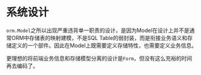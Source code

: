 # 系统设计

`orm.Model`之所以出现严重违背单一职责的设计，是因为Model在设计上并不是通常ORM中存储表的映射建模，不是SQL Table的弱封装，而是衔接业务语义和存储定义的一个部件。因此在Model上既需要定义存储特性，也需要定义业务信息。

更理想的将前端业务信息和存储模型分离的设计是`Form`，但没有这么充裕的时间再去编码了。